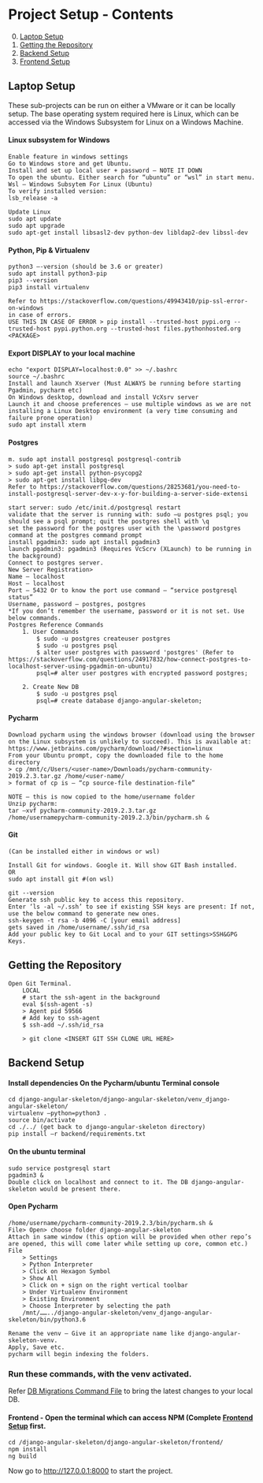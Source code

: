 # Project Setup - Contents

0. [Laptop Setup](#laptop-setup)
1. [Getting the Repository](#getting-the-repository)
2. [Backend Setup](#backend-setup)
3. [Frontend Setup](#frontend-setup)

## Laptop Setup

These sub-projects can be run on either a VMware or it can be locally setup. The base operating system required here is Linux, which can be accessed via the Windows Subsystem for Linux on a Windows Machine.

#### Linux subsystem for Windows

```
Enable feature in windows settings
Go to Windows store and get Ubuntu.
Install and set up local user + password – NOTE IT DOWN
To open the ubuntu. Either search for “ubuntu” or “wsl” in start menu.
Wsl – Windows Subsytem For Linux (Ubuntu)
To verify installed version:
lsb_release -a

Update Linux
sudo apt update
sudo apt upgrade
sudo apt-get install libsasl2-dev python-dev libldap2-dev libssl-dev
```

#### Python, Pip & Virtualenv

```
python3 –-version (should be 3.6 or greater)
sudo apt install python3-pip
pip3 --version
pip3 install virtualenv

Refer to https://stackoverflow.com/questions/49943410/pip-ssl-error-on-windows
in case of errors.
USE THIS IN CASE OF ERROR > pip install --trusted-host pypi.org --trusted-host pypi.python.org --trusted-host files.pythonhosted.org <PACKAGE>
```

#### Export DISPLAY to your local machine

```
echo "export DISPLAY=localhost:0.0" >> ~/.bashrc
source ~/.bashrc
Install and launch Xserver (Must ALWAYS be running before starting Pgadmin, pycharm etc)
On Windows desktop, download and install VcXsrv server
Launch it and choose preferences – use multiple windows as we are not installing a Linux Desktop environment (a very time consuming and failure prone operation)
sudo apt install xterm
```

#### Postgres

```
m. sudo apt install postgresql postgresql-contrib
> sudo apt-get install postgresql
> sudo apt-get install python-psycopg2
> sudo apt-get install libpq-dev
Refer to https://stackoverflow.com/questions/28253681/you-need-to-install-postgresql-server-dev-x-y-for-building-a-server-side-extensi

start server: sudo /etc/init.d/postgresql restart
validate that the server is running with: sudo –u postgres psql; you should see a psql prompt; quit the postgres shell with \q
set the password for the postgres user with the \password postgres command at the postgres command prompt
install pgadmin3: sudo apt install pgadmin3
launch pgadmin3: pgadmin3 (Requires VcScrv (XLaunch) to be running in the background)
Connect to postgres server.
New Server Registration>
Name – localhost
Host – localhost
Port – 5432 Or to know the port use command – “service postgresql status”
Username, password – postgres, postgres
*If you don’t remember the username, password or it is not set. Use below commands.
Postgres Reference Commands
	1. User Commands
		$ sudo -u postgres createuser postgres
		$ sudo -u postgres psql
		$ alter user postgres with password 'postgres' (Refer to https://stackoverflow.com/questions/24917832/how-connect-postgres-to-localhost-server-using-pgadmin-on-ubuntu)
		psql=# alter user postgres with encrypted password postgres;

	2. Create New DB
		$ sudo -u postgres psql
		psql=# create database django-angular-skeleton;
```

#### Pycharm

```
Download pycharm using the windows browser (download using the browser on the Linux subsystem is unlikely to succeed). This is available at: https://www.jetbrains.com/pycharm/download/?#section=linux
From your Ubuntu prompt, copy the downloaded file to the home directory
> cp /mnt/c/Users/<user-name>/Downloads/pycharm-community-2019.2.3.tar.gz /home/<user-name/
> format of cp is – “cp source-file destination-file”

NOTE – this is now copied to the home/username folder
Unzip pycharm:
tar –xvf pycharm-community-2019.2.3.tar.gz
/home/usernamepycharm-community-2019.2.3/bin/pycharm.sh &
```

#### Git

```
(Can be installed either in windows or wsl)

Install Git for windows. Google it. Will show GIT Bash installed.
OR
sudo apt install git #(on wsl)

git --version
Generate ssh public key to access this repository.
Enter ‘ls -al ~/.ssh’ to see if existing SSH keys are present: If not, use the below command to generate new ones.
ssh-keygen -t rsa -b 4096 -C [your email address]
gets saved in /home/username/.ssh/id_rsa
Add your public key to Git Local and to your GIT settings>SSH&GPG Keys.
```

## Getting the Repository

```
Open Git Terminal.
	LOCAL
	# start the ssh-agent in the background
	eval $(ssh-agent -s)
	> Agent pid 59566
	# Add key to ssh-agent
	$ ssh-add ~/.ssh/id_rsa

	> git clone <INSERT GIT SSH CLONE URL HERE>
```

## Backend Setup

#### Install dependencies On the Pycharm/ubuntu Terminal console

```
cd django-angular-skeleton/django-angular-skeleton/venv_django-angular-skeleton/
virtualenv –python=python3 .
source bin/activate
cd ./../ (get back to django-angular-skeleton directory)
pip install –r backend/requirements.txt
```

#### On the ubuntu terminal

```
sudo service postgresql start
pgadmin3 &
Double click on localhost and connect to it. The DB django-angular-skeleton would be present there.
```

#### Open Pycharm

```
/home/username/pycharm-community-2019.2.3/bin/pycharm.sh &
File> Open> choose folder django-angular-skeleton
Attach in same window (this option will be provided when other repo’s are opened, this will come later while setting up core, common etc.)
File
	> Settings
	> Python Interpreter
	> Click on Hexagon Symbol
	> Show All
	> Click on + sign on the right vertical toolbar
	> Under Virtualenv Environment
	> Existing Environment
	> Choose Interpreter by selecting the path
	/mnt/……../django-angular-skeleton/venv_django-angular-skeleton/bin/python3.6

Rename the venv – Give it an appropriate name like django-angular-skeleton-venv.
Apply, Save etc.
pycharm will begin indexing the folders.
```

### Run these commands, with the venv activated.

Refer [DB Migrations Command File](./db-migration-commands.md) to bring the latest changes to your local DB.

#### Frontend - Open the terminal which can access NPM (Complete [Frontend Setup](#frontend-setup) first.

```
cd /django-angular-skeleton/django-angular-skeleton/frontend/
npm install
ng build
```

Now go to http://127.0.0.1:8000 to start the project.
